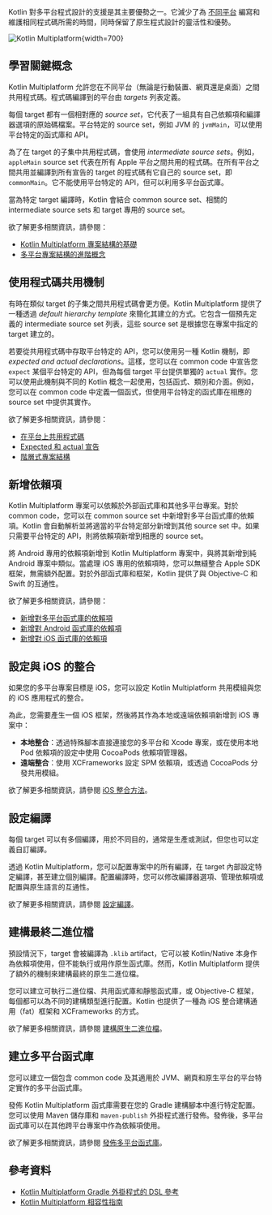 [//]: # (title: Kotlin Multiplatform 介紹)

Kotlin 對多平台程式設計的支援是其主要優勢之一。它減少了為 [不同平台](multiplatform-dsl-reference.md#targets) 編寫和維護相同程式碼所需的時間，同時保留了原生程式設計的靈活性和優勢。

![Kotlin Multiplatform](kotlin-multiplatform.svg){width=700}

## 學習關鍵概念

Kotlin Multiplatform 允許您在不同平台（無論是行動裝置、網頁還是桌面）之間共用程式碼。程式碼編譯到的平台由 _targets_ 列表定義。

每個 target 都有一個相對應的 *source set*，它代表了一組具有自己依賴項和編譯器選項的原始碼檔案。平台特定的 source set，例如 JVM 的 `jvmMain`，可以使用平台特定的函式庫和 API。

為了在 target 的子集中共用程式碼，會使用 *intermediate source sets*。例如，`appleMain` source set 代表在所有 Apple 平台之間共用的程式碼。在所有平台之間共用並編譯到所有宣告的 target 的程式碼有它自己的 source set，即 `commonMain`。它不能使用平台特定的 API，但可以利用多平台函式庫。

當為特定 target 編譯時，Kotlin 會結合 common source set、相關的 intermediate source sets 和 target 專用的 source set。

欲了解更多相關資訊，請參閱：

* [Kotlin Multiplatform 專案結構的基礎](multiplatform-discover-project.md)
* [多平台專案結構的進階概念](multiplatform-advanced-project-structure.md)

## 使用程式碼共用機制

有時在類似 target 的子集之間共用程式碼會更方便。Kotlin Multiplatform 提供了一種透過 *default hierarchy template* 來簡化其建立的方式。它包含一個預先定義的 intermediate source set 列表，這些 source set 是根據您在專案中指定的 target 建立的。

若要從共用程式碼中存取平台特定的 API，您可以使用另一種 Kotlin 機制，即 *expected and actual declarations*。這樣，您可以在 common code 中宣告您 `expect` 某個平台特定的 API，但為每個 target 平台提供單獨的 `actual` 實作。您可以使用此機制與不同的 Kotlin 概念一起使用，包括函式、類別和介面。例如，您可以在 common code 中定義一個函式，但使用平台特定的函式庫在相應的 source set 中提供其實作。

欲了解更多相關資訊，請參閱：

* [在平台上共用程式碼](multiplatform-share-on-platforms.md)
* [Expected 和 actual 宣告](multiplatform-expect-actual.md)
* [階層式專案結構](multiplatform-hierarchy.md)

## 新增依賴項

Kotlin Multiplatform 專案可以依賴於外部函式庫和其他多平台專案。對於 common code，您可以在 common source set 中新增對多平台函式庫的依賴項。Kotlin 會自動解析並將適當的平台特定部分新增到其他 source set 中。如果只需要平台特定的 API，則將依賴項新增到相應的 source set。

將 Android 專用的依賴項新增到 Kotlin Multiplatform 專案中，與將其新增到純 Android 專案中類似。當處理 iOS 專用的依賴項時，您可以無縫整合 Apple SDK 框架，無需額外配置。對於外部函式庫和框架，Kotlin 提供了與 Objective-C 和 Swift 的互通性。

欲了解更多相關資訊，請參閱：

* [新增對多平台函式庫的依賴項](multiplatform-add-dependencies.md)
* [新增對 Android 函式庫的依賴項](multiplatform-android-dependencies.md)
* [新增對 iOS 函式庫的依賴項](multiplatform-ios-dependencies.md)

## 設定與 iOS 的整合

如果您的多平台專案目標是 iOS，您可以設定 Kotlin Multiplatform 共用模組與您的 iOS 應用程式的整合。

為此，您需要產生一個 iOS 框架，然後將其作為本地或遠端依賴項新增到 iOS 專案中：

*   **本地整合**：透過特殊腳本直接連接您的多平台和 Xcode 專案，或在使用本地 Pod 依賴項的設定中使用 CocoaPods 依賴項管理器。
*   **遠端整合**：使用 XCFrameworks 設定 SPM 依賴項，或透過 CocoaPods 分發共用模組。

欲了解更多相關資訊，請參閱 [iOS 整合方法](multiplatform-ios-integration-overview.md)。

## 設定編譯

每個 target 可以有多個編譯，用於不同目的，通常是生產或測試，但您也可以定義自訂編譯。

透過 Kotlin Multiplatform，您可以配置專案中的所有編譯，在 target 內部設定特定編譯，甚至建立個別編譯。配置編譯時，您可以修改編譯器選項、管理依賴項或配置與原生語言的互通性。

欲了解更多相關資訊，請參閱 [設定編譯](multiplatform-configure-compilations.md)。

## 建構最終二進位檔

預設情況下，target 會被編譯為 `.klib` artifact，它可以被 Kotlin/Native 本身作為依賴項使用，但不能執行或用作原生函式庫。然而，Kotlin Multiplatform 提供了額外的機制來建構最終的原生二進位檔。

您可以建立可執行二進位檔、共用函式庫和靜態函式庫，或 Objective-C 框架，每個都可以為不同的建構類型進行配置。Kotlin 也提供了一種為 iOS 整合建構通用（fat）框架和 XCFrameworks 的方式。

欲了解更多相關資訊，請參閱 [建構原生二進位檔](multiplatform-build-native-binaries.md)。

## 建立多平台函式庫

您可以建立一個包含 common code 及其適用於 JVM、網頁和原生平台的平台特定實作的多平台函式庫。

發佈 Kotlin Multiplatform 函式庫需要在您的 Gradle 建構腳本中進行特定配置。您可以使用 Maven 儲存庫和 `maven-publish` 外掛程式進行發佈。發佈後，多平台函式庫可以在其他跨平台專案中作為依賴項使用。

欲了解更多相關資訊，請參閱 [發佈多平台函式庫](multiplatform-publish-lib-setup.md)。

## 參考資料

* [Kotlin Multiplatform Gradle 外掛程式的 DSL 參考](multiplatform-dsl-reference.md)
* [Kotlin Multiplatform 相容性指南](multiplatform-compatibility-guide.md)